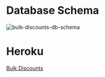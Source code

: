 # Database Schema
![bulk-discounts-db-schema](https://user-images.githubusercontent.com/24997456/116313451-00b2f700-a76b-11eb-9f74-ca8775ab035a.jpg)

# Heroku
[Bulk Discounts](https://dry-eyrie-88261.herokuapp.com/)
